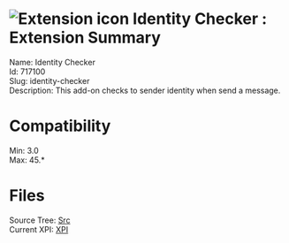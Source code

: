 # ![Extension icon](https://addons.thunderbird.net/user-media/addon_icons/717/717100-64.png?modified=1469172017) Identity Checker : Extension Summary

Name: Identity Checker  
Id: 717100  
Slug: identity-checker  
Description: This add-on checks to sender identity when send a message.
  

# Compatibility
Min: 3.0  
Max: 45.*  

# Files

Source Tree: [Src](C:/Dev/Thunderbird/ThunderKdB/xall/xOther/717100-identity-checker/src)  
Current XPI: [XPI](C:/Dev/Thunderbird/ThunderKdB/xall/xOther/717100-identity-checker/xpi)  



